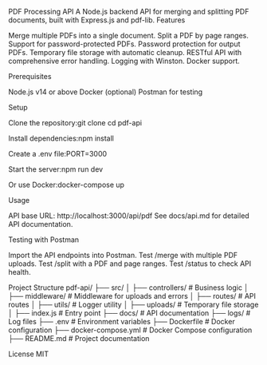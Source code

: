 PDF Processing API
A Node.js backend API for merging and splitting PDF documents, built with Express.js and pdf-lib.
Features

Merge multiple PDFs into a single document.
Split a PDF by page ranges.
Support for password-protected PDFs.
Password protection for output PDFs.
Temporary file storage with automatic cleanup.
RESTful API with comprehensive error handling.
Logging with Winston.
Docker support.

Prerequisites

Node.js v14 or above
Docker (optional)
Postman for testing

Setup

Clone the repository:git clone <repository-url>
cd pdf-api


Install dependencies:npm install


Create a .env file:PORT=3000


Start the server:npm run dev

Or use Docker:docker-compose up



Usage

API base URL: http://localhost:3000/api/pdf
See docs/api.md for detailed API documentation.

Testing with Postman

Import the API endpoints into Postman.
Test /merge with multiple PDF uploads.
Test /split with a PDF and page ranges.
Test /status to check API health.

Project Structure
pdf-api/
├── src/
│   ├── controllers/     # Business logic
│   ├── middleware/      # Middleware for uploads and errors
│   ├── routes/          # API routes
│   ├── utils/           # Logger utility
│   ├── uploads/         # Temporary file storage
│   ├── index.js         # Entry point
├── docs/                # API documentation
├── logs/                # Log files
├── .env                 # Environment variables
├── Dockerfile           # Docker configuration
├── docker-compose.yml   # Docker Compose configuration
├── README.md            # Project documentation

License
MIT
